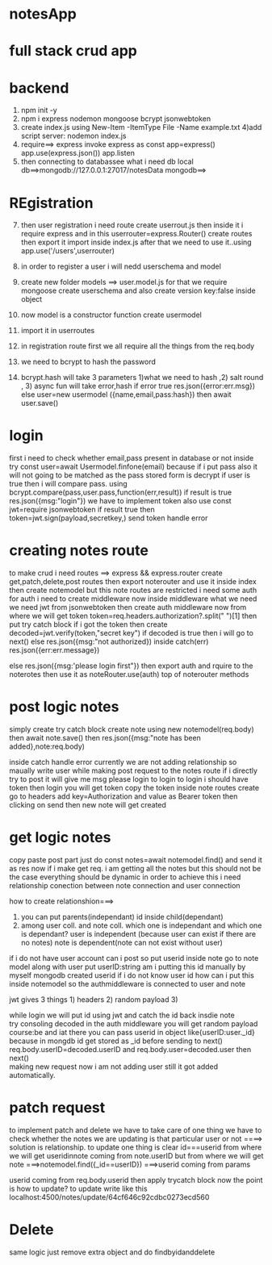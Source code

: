 # notesApp

# full stack crud app

# backend

1) npm init -y
2) npm i express nodemon mongoose bcrypt jsonwebtoken
3) create index.js using New-Item -ItemType File -Name example.txt
4)add script server: nodemon index.js
5) require==> express 
invoke express as const app=express()
app.use(express.json())
app.listen
6) then  connecting to databassee what i need db
local db==>mongodb://127.0.0.1:27017/notesData
mongodb==> 

# REgistration
7) then user registration i need route
create userrout.js then inside it i require express and in this userrouter=express.Router()
create routes then export it import inside index.js
after that we need to use it..using app.use('/users',userrouter)
8) in order to register a user i will nedd userschema and model
9) create new folder models ==> user.model.js
for that we require mongoose
create userschema
and also create version key:false inside object

10) now model is a constructor function create usermodel
11) import it in userroutes
12) in registration route first we all require all the things from the req.body
13) we need to bcrypt to hash the password
14) bcrypt.hash will take 3 parameters 1)what we need to hash ,2) salt round , 3) async fun will take error,hash if error true res.json({error:err.msg}) else user=new usermodel ({name,email,pass:hash}) then await user.save()


# login

first i need to check whether email,pass present in database or not
inside try const user=await Usermodel.finfone(email)  because if i put pass also it will not going to be matched as the pass stored form is decrypt 
if user is true then i will compare pass. using bcrypt.compare(pass,user.pass,function(err,result)) if result is true res.json({msg:"login"}) 
we have to implement token also use const jwt=require jsonwebtoken
if result true then token=jwt.sign(payload,secretkey,)
send token handle error


# creating notes route

to make crud i need routes ==> express && express.router
create get,patch,delete,post routes
then export noterouter and use it inside index 
then create notemodel
but this note routes are restricted i need some auth
for auth i need to create middleware
now inside middleware what we need
 we need jwt from jsonwebtoken
 then create auth middleware
  now from where we will get token token=req.headers.authorization?.split(" ")[1] then put try catch block if i got the token then 
  create decoded=jwt.verify(token,"secret key") if decoded is true then i will go to next() else res.json({msg:"not authorized}) inside catch(err) res.json({err:err.message}) 

  else res.json({msg:'please login first"}) 
  then export auth and rquire to the noterotes
  then use it as noteRouter.use(auth) top of noterouter methods


  # post logic notes
  simply create try catch block
  create note using new notemodel(req.body)
  then await note.save()
  then res.json({msg:"note has been added},note:req.body)

  inside catch handle error
  currently we are not adding relationship so maually write user while making post request to the notes route
  if i directly try to post it will give me msg please login to login
  to login i should have token 
  then login you will get token
   copy the token inside note routes create  go to headers
add key=Authorization and value as  Bearer token then clicking on send then new note will get created

# get logic notes
copy paste post part
just do const notes=await notemodel.find() and send it as res
now if i make get req. i am getting all the notes
but this should not be the case everything should be dynamic
in order to achieve this i need relationship conection between note connection and user connection
 
 how to create relationshion===>
 1) you can put parents(independant) id inside child(dependant) 
 2) among user coll. and note coll. which one is independant and which one is dependant?
 user is independent  (because user can exist if there are no notes)
 note is dependent(note can not exist without user)

 if i do not have user account can i post
 so put userid inside note
 go to note model along with user put userID:string
 am i putting this id manually by myself mongodb created userid
 if i do not know user id how can i put this inside notemodel 
so the authmiddleware is connected to user and note

jwt gives 3 things 1) headers
                   2) random payload
                   3) 

while login we will put id using jwt and catch the id back insdie note     
try consoling decoded in the auth middleware you will get random payload course:be and iat there you can pass userid in object like{userID:user._id} because in mongdb id get stored as _id
before sending to next() req.body.userID=decoded.userID  and req.body.user=decoded.user then next()  
making new request now i am not adding user still it got added automatically.  

# patch request
to implement patch and delete we have to take care of one thing
we have to check whether the notes we are updating is that particular user or not ====> solution is relationship.
to update one thing is clear id===userid 
from where we will get useridinnote coming from note.userID but from where we will get note ===>notemodel.find({_id==userID})  ===>userid coming from params

userid coming from req.body.userid then apply trycatch block
now the point is how to update?
to update write like this localhost:4500/notes/update/64cf646c92cdbc0273ecd560

# Delete

same logic just remove extra object and do findbyidanddelete


